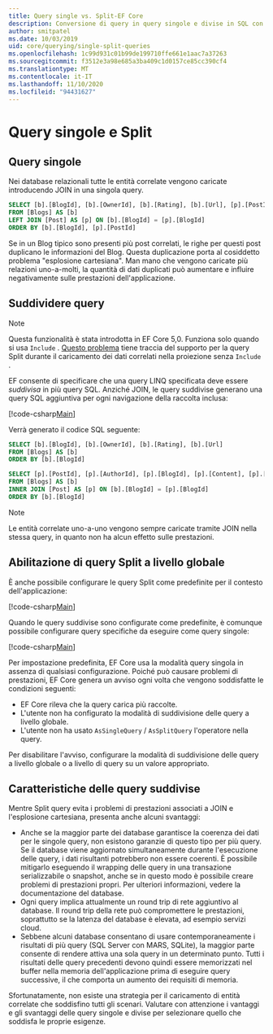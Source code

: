 ```yaml
---
title: Query single vs. Split-EF Core
description: Conversione di query in query singole e divise in SQL con Entity Framework Core
author: smitpatel
ms.date: 10/03/2019
uid: core/querying/single-split-queries
ms.openlocfilehash: 1c99d931c01b99de199710ffe661e1aac7a37263
ms.sourcegitcommit: f3512e3a98e685a3ba409c1d0157ce85cc390cf4
ms.translationtype: MT
ms.contentlocale: it-IT
ms.lasthandoff: 11/10/2020
ms.locfileid: "94431627"
---
```

# <a name="single-vs-split-queries"></a>Query singole e Split

## <a name="single-queries"></a>Query singole

Nei database relazionali tutte le entità correlate vengono caricate introducendo JOIN in una singola query.

```sql
SELECT [b].[BlogId], [b].[OwnerId], [b].[Rating], [b].[Url], [p].[PostId], [p].[AuthorId], [p].[BlogId], [p].[Content], [p].[Rating], [p].[Title]
FROM [Blogs] AS [b]
LEFT JOIN [Post] AS [p] ON [b].[BlogId] = [p].[BlogId]
ORDER BY [b].[BlogId], [p].[PostId]
```

Se in un Blog tipico sono presenti più post correlati, le righe per questi post duplicano le informazioni del Blog. Questa duplicazione porta al cosiddetto problema "esplosione cartesiana". Man mano che vengono caricate più relazioni uno-a-molti, la quantità di dati duplicati può aumentare e influire negativamente sulle prestazioni dell'applicazione.

## <a name="split-queries"></a>Suddividere query

> [!NOTE]
> Questa funzionalità è stata introdotta in EF Core 5,0. Funziona solo quando si usa `Include` . [Questo problema](https://github.com/dotnet/efcore/issues/21234) tiene traccia del supporto per la query Split durante il caricamento dei dati correlati nella proiezione senza `Include` .

EF consente di specificare che una query LINQ specificata deve essere *suddivisa* in più query SQL. Anziché JOIN, le query suddivise generano una query SQL aggiuntiva per ogni navigazione della raccolta inclusa:

[!code-csharp[Main](../../../samples/core/Querying/RelatedData/Program.cs?name=AsSplitQuery&highlight=5)]

Verrà generato il codice SQL seguente:

```sql
SELECT [b].[BlogId], [b].[OwnerId], [b].[Rating], [b].[Url]
FROM [Blogs] AS [b]
ORDER BY [b].[BlogId]

SELECT [p].[PostId], [p].[AuthorId], [p].[BlogId], [p].[Content], [p].[Rating], [p].[Title], [b].[BlogId]
FROM [Blogs] AS [b]
INNER JOIN [Post] AS [p] ON [b].[BlogId] = [p].[BlogId]
ORDER BY [b].[BlogId]
```

> [!NOTE]
> Le entità correlate uno-a-uno vengono sempre caricate tramite JOIN nella stessa query, in quanto non ha alcun effetto sulle prestazioni.

## <a name="enabling-split-queries-globally"></a>Abilitazione di query Split a livello globale

È anche possibile configurare le query Split come predefinite per il contesto dell'applicazione:

[!code-csharp[Main](../../../samples/core/Querying/RelatedData/SplitQueriesBloggingContext.cs?name=QuerySplittingBehaviorSplitQuery&highlight=6)]

Quando le query suddivise sono configurate come predefinite, è comunque possibile configurare query specifiche da eseguire come query singole:

[!code-csharp[Main](../../../samples/core/Querying/RelatedData/Program.cs?name=AsSingleQuery&highlight=5)]

Per impostazione predefinita, EF Core usa la modalità query singola in assenza di qualsiasi configurazione. Poiché può causare problemi di prestazioni, EF Core genera un avviso ogni volta che vengono soddisfatte le condizioni seguenti:

- EF Core rileva che la query carica più raccolte.
- L'utente non ha configurato la modalità di suddivisione delle query a livello globale.
- L'utente non ha usato `AsSingleQuery` / `AsSplitQuery` l'operatore nella query.

Per disabilitare l'avviso, configurare la modalità di suddivisione delle query a livello globale o a livello di query su un valore appropriato.

## <a name="characteristics-of-split-queries"></a>Caratteristiche delle query suddivise

Mentre Split query evita i problemi di prestazioni associati a JOIN e l'esplosione cartesiana, presenta anche alcuni svantaggi:

- Anche se la maggior parte dei database garantisce la coerenza dei dati per le singole query, non esistono garanzie di questo tipo per più query. Se il database viene aggiornato simultaneamente durante l'esecuzione delle query, i dati risultanti potrebbero non essere coerenti. È possibile mitigarlo eseguendo il wrapping delle query in una transazione serializzabile o snapshot, anche se in questo modo è possibile creare problemi di prestazioni propri. Per ulteriori informazioni, vedere la documentazione del database.
- Ogni query implica attualmente un round trip di rete aggiuntivo al database. Il round trip della rete può compromettere le prestazioni, soprattutto se la latenza del database è elevata, ad esempio servizi cloud.
- Sebbene alcuni database consentano di usare contemporaneamente i risultati di più query (SQL Server con MARS, SQLite), la maggior parte consente di rendere attiva una sola query in un determinato punto. Tutti i risultati delle query precedenti devono quindi essere memorizzati nel buffer nella memoria dell'applicazione prima di eseguire query successive, il che comporta un aumento dei requisiti di memoria.

Sfortunatamente, non esiste una strategia per il caricamento di entità correlate che soddisfino tutti gli scenari. Valutare con attenzione i vantaggi e gli svantaggi delle query singole e divise per selezionare quello che soddisfa le proprie esigenze.
